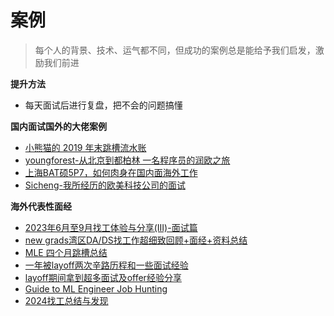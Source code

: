 # 案例
> 每个人的背景、技术、运气都不同，但成功的案例总是能给予我们启发，激励我们前进

**提升方法**
- 每天面试后进行复盘，把不会的问题搞懂


**国内面试国外的大佬案例**

- [小熊猫的 2019 年末跳槽流水账](https://blog.xxm.plus/%E5%B0%8F%E7%86%8A%E7%8C%AB%E7%9A%84-2019-%E5%B9%B4%E6%9C%AB%E8%B7%B3%E6%A7%BD%E6%B5%81%E6%B0%B4%E8%B4%A6)
- [youngforest-从北京到都柏林 一名程序员的润欧之旅](https://zhuanlan.zhihu.com/p/603300157)
- [上海BAT硕5P7，如何肉身在国内面海外工作](https://www.xiaohongshu.com/explore/64a8cbed000000000f00cd76)
- [Sicheng-我所经历的欧美科技公司的面试](https://www.zhihu.com/question/23921846/answer/2337072383)


**海外代表性面经**

- [2023年6月至9月找工体验与分享(III)-面试篇](https://www.1point3acres.com/bbs/thread-1013082-1-1.html)
- [new grads湾区DA/DS找工作超细致回顾+面经+资料总结](https://www.1point3acres.com/bbs/thread-469408-1-1.html)
- [MLE 四个月跳槽总结](https://www.1point3acres.com/bbs/thread-1034084-1-1.html)
- [一年被layoff两次辛路历程和一些面试经验](https://www.1point3acres.com/bbs/thread-1034698-1-1.html)
- [layoff期间拿到超多面试及offer经验分享](https://www.1point3acres.com/bbs/thread-991886-1-1.html)
- [Guide to ML Engineer Job Hunting](https://www.yuan-meng.com/posts/mle_interviews/)
- [2024找工总结与发现](https://www.1point3acres.com/bbs/thread-1098907-1-1.html)